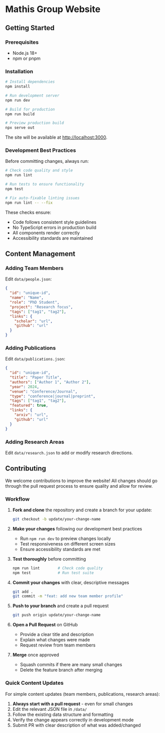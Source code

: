 # Mathis Group Website


## Getting Started

### Prerequisites

- Node.js 18+
- npm or pnpm

### Installation

```bash
# Install dependencies
npm install

# Run development server
npm run dev

# Build for production
npm run build

# Preview production build
npx serve out
```

The site will be available at [http://localhost:3000](http://localhost:3000).

### Development Best Practices

Before committing changes, always run:

```bash
# Check code quality and style
npm run lint

# Run tests to ensure functionality
npm test

# Fix auto-fixable linting issues
npm run lint -- --fix
```

These checks ensure:

- Code follows consistent style guidelines
- No TypeScript errors in production build
- All components render correctly
- Accessibility standards are maintained


## Content Management

### Adding Team Members

Edit `data/people.json`:

```json
{
  "id": "unique-id",
  "name": "Name",
  "role": "PhD Student",
  "project": "Research focus",
  "tags": ["tag1", "tag2"],
  "links": {
    "scholar": "url",
    "github": "url"
  }
}
```

### Adding Publications

Edit `data/publications.json`:

```json
{
  "id": "unique-id",
  "title": "Paper Title",
  "authors": ["Author 1", "Author 2"],
  "year": 2024,
  "venue": "Conference/Journal",
  "type": "conference|journal|preprint",
  "tags": ["tag1", "tag2"],
  "featured": true,
  "links": {
    "arxiv": "url",
    "github": "url"
  }
}
```

### Adding Research Areas

Edit `data/research.json` to add or modify research directions.

## Contributing

We welcome contributions to improve the website! All changes should go through the pull request process to ensure quality and allow for review.

### Workflow

1. **Fork and clone** the repository and create a branch for your update:

   ```bash
   git checkout -b update/your-change-name
   ```

2. **Make your changes** following our development best practices
   - Run `npm run dev` to preview changes locally
   - Test responsiveness on different screen sizes
   - Ensure accessibility standards are met

3. **Test thoroughly** before committing

   ```bash
   npm run lint        # Check code quality
   npm test            # Run test suite
   ```

4. **Commit your changes** with clear, descriptive messages

   ```bash
   git add .
   git commit -m "feat: add new team member profile"
   ```

5. **Push to your branch** and create a pull request

   ```bash
   git push origin update/your-change-name
   ```

6. **Open a Pull Request** on GitHub
   - Provide a clear title and description
   - Explain what changes were made
   - Request review from team members

7. **Merge** once approved
   - Squash commits if there are many small changes
   - Delete the feature branch after merging

### Quick Content Updates

For simple content updates (team members, publications, research areas):

1. **Always start with a pull request** - even for small changes
2. Edit the relevant JSON file in `/data/`
3. Follow the existing data structure and formatting
4. Verify the change appears correctly in development mode
5. Submit PR with clear description of what was added/changed
